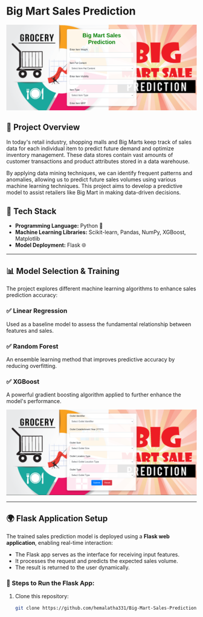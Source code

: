 # Big Mart Sales Prediction

![Big Mart Sales](https://github.com/hemalatha331/Big-Mart-Sales-Prediction/blob/main/Images/big1.png)

## 📌 Project Overview
In today's retail industry, shopping malls and Big Marts keep track of sales data for each individual item to predict future demand and optimize inventory management. These data stores contain vast amounts of customer transactions and product attributes stored in a data warehouse. 

By applying data mining techniques, we can identify frequent patterns and anomalies, allowing us to predict future sales volumes using various machine learning techniques. This project aims to develop a predictive model to assist retailers like Big Mart in making data-driven decisions.

## 🚀 Tech Stack
- **Programming Language:** Python 🐍
- **Machine Learning Libraries:** Scikit-learn, Pandas, NumPy, XGBoost, Matplotlib
- **Model Deployment:** Flask 🌐

---

## 📊 Model Selection & Training

The project explores different machine learning algorithms to enhance sales prediction accuracy:

### ✅ Linear Regression
Used as a baseline model to assess the fundamental relationship between features and sales.

### ✅ Random Forest
An ensemble learning method that improves predictive accuracy by reducing overfitting.

### ✅ XGBoost
A powerful gradient boosting algorithm applied to further enhance the model's performance.

![Big Mart Model Training](https://github.com/hemalatha331/Big-Mart-Sales-Prediction/blob/main/Images/big2.png)

---

## 🌍 Flask Application Setup
The trained sales prediction model is deployed using a **Flask web application**, enabling real-time interaction:

- The Flask app serves as the interface for receiving input features.
- It processes the request and predicts the expected sales volume.
- The result is returned to the user dynamically.

### 🔧 Steps to Run the Flask App:
1. Clone this repository:
   ```sh
   git clone https://github.com/hemalatha331/Big-Mart-Sales-Prediction.git
